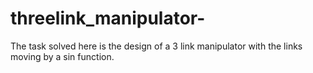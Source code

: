 # threelink_manipulator-

The task solved here is the design of a 3 link manipulator with the links moving by a sin function.
